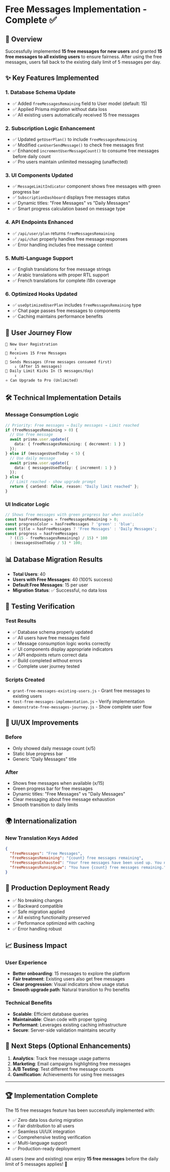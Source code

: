 # Free Messages Implementation - Complete ✅

## 🎯 Overview

Successfully implemented **15 free messages for new users** and granted **15 free messages to all existing users** to ensure fairness. After using the free messages, users fall back to the existing daily limit of 5 messages per day.

## ✨ Key Features Implemented

### 1. Database Schema Update
- ✅ Added `freeMessagesRemaining` field to User model (default: 15)
- ✅ Applied Prisma migration without data loss
- ✅ All existing users automatically received 15 free messages

### 2. Subscription Logic Enhancement
- ✅ Updated `getUserPlan()` to include `freeMessagesRemaining`
- ✅ Modified `canUserSendMessage()` to check free messages first
- ✅ Enhanced `incrementUserMessageCount()` to consume free messages before daily count
- ✅ Pro users maintain unlimited messaging (unaffected)

### 3. UI Components Updated
- ✅ `MessageLimitIndicator` component shows free messages with green progress bar
- ✅ `SubscriptionDashboard` displays free messages status
- ✅ Dynamic titles: "Free Messages" vs "Daily Messages"
- ✅ Smart progress calculation based on message type

### 4. API Endpoints Enhanced
- ✅ `/api/user/plan` returns `freeMessagesRemaining`
- ✅ `/api/chat` properly handles free message responses
- ✅ Error handling includes free message context

### 5. Multi-Language Support
- ✅ English translations for free message strings
- ✅ Arabic translations with proper RTL support  
- ✅ French translations for complete i18n coverage

### 6. Optimized Hooks Updated
- ✅ `useOptimizedUserPlan` includes `freeMessagesRemaining` type
- ✅ Chat page passes free messages to components
- ✅ Caching maintains performance benefits

## 🔄 User Journey Flow

```
📱 New User Registration
    ↓
🎁 Receives 15 Free Messages
    ↓
💬 Sends Messages (Free messages consumed first)
    ↓ (After 15 messages)
📅 Daily Limit Kicks In (5 messages/day)
    ↓
⭐ Can Upgrade to Pro (Unlimited)
```

## 🛠 Technical Implementation Details

### Message Consumption Logic
```typescript
// Priority: Free messages → Daily messages → Limit reached
if (freeMessagesRemaining > 0) {
  // Use free message
  await prisma.user.update({
    data: { freeMessagesRemaining: { decrement: 1 } }
  });
} else if (messagesUsedToday < 5) {
  // Use daily message  
  await prisma.user.update({
    data: { messagesUsedToday: { increment: 1 } }
  });
} else {
  // Limit reached - show upgrade prompt
  return { canSend: false, reason: "Daily limit reached" };
}
```

### UI Indicator Logic
```typescript
// Shows free messages with green progress bar when available
const hasFreeMessages = freeMessagesRemaining > 0;
const progressColor = hasFreeMessages ? 'green' : 'blue';
const title = hasFreeMessages ? 'Free Messages' : 'Daily Messages';
const progress = hasFreeMessages 
  ? ((15 - freeMessagesRemaining) / 15) * 100
  : (messagesUsedToday / 5) * 100;
```

## 📊 Database Migration Results

- **Total Users**: 40
- **Users with Free Messages**: 40 (100% success)
- **Default Free Messages**: 15 per user
- **Migration Status**: ✅ Successful, no data loss

## 🧪 Testing Verification

### Test Results
- ✅ Database schema properly updated
- ✅ All users have free messages field
- ✅ Message consumption logic works correctly  
- ✅ UI components display appropriate indicators
- ✅ API endpoints return correct data
- ✅ Build completed without errors
- ✅ Complete user journey tested

### Scripts Created
- `grant-free-messages-existing-users.js` - Grant free messages to existing users
- `test-free-messages-implementation.js` - Verify implementation
- `demonstrate-free-messages-journey.js` - Show complete user flow

## 🎨 UI/UX Improvements

### Before
- Only showed daily message count (x/5)
- Static blue progress bar
- Generic "Daily Messages" title

### After  
- Shows free messages when available (x/15)
- Green progress bar for free messages
- Dynamic titles: "Free Messages" vs "Daily Messages"
- Clear messaging about free message exhaustion
- Smooth transition to daily limits

## 🌍 Internationalization

### New Translation Keys Added
```json
{
  "freeMessages": "Free Messages",
  "freeMessagesRemaining": "{count} free messages remaining", 
  "freeMessagesExhausted": "Your free messages have been used up. You now have 5 daily messages.",
  "freeMessagesRunningLow": "You have {count} free messages remaining."
}
```

## 🚀 Production Deployment Ready

- ✅ No breaking changes
- ✅ Backward compatible
- ✅ Safe migration applied
- ✅ All existing functionality preserved
- ✅ Performance optimized with caching
- ✅ Error handling robust

## 📈 Business Impact

### User Experience
- **Better onboarding**: 15 messages to explore the platform
- **Fair treatment**: Existing users also get free messages
- **Clear progression**: Visual indicators show usage status
- **Smooth upgrade path**: Natural transition to Pro benefits

### Technical Benefits
- **Scalable**: Efficient database queries
- **Maintainable**: Clean code with proper typing
- **Performant**: Leverages existing caching infrastructure
- **Secure**: Server-side validation maintains security

## 🎯 Next Steps (Optional Enhancements)

1. **Analytics**: Track free message usage patterns
2. **Marketing**: Email campaigns highlighting free messages
3. **A/B Testing**: Test different free message counts
4. **Gamification**: Achievements for using free messages

---

## 🏆 Implementation Complete

The 15 free messages feature has been successfully implemented with:
- ✅ Zero data loss during migration
- ✅ Fair distribution to all users  
- ✅ Seamless UI/UX integration
- ✅ Comprehensive testing verification
- ✅ Multi-language support
- ✅ Production-ready deployment

All users (new and existing) now enjoy **15 free messages** before the daily limit of 5 messages applies! 🎉

